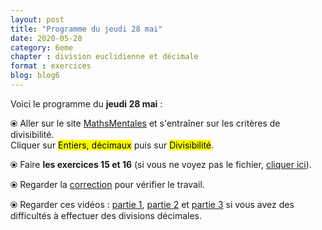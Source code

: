 ```yaml
---
layout: post
title: "Programme du jeudi 28 mai"
date: 2020-05-28
category: 6eme
chapter : division euclidienne et décimale
format : exercices
blog: blog6
---
```


Voici le programme du <b>jeudi 28 mai</b> :

⦿ Aller sur le site <a href="http://mathsmentales.net/">MathsMentales</a> et s'entraîner sur les critères de divisibilité.
<br>
Cliquer sur <mark>Entiers, décimaux</mark> puis sur <mark>Divisibilité</mark>. 

⦿ Faire <strong>les exercices 15 et 16</strong> (si vous ne voyez pas le fichier, <a href="/exercices/6eme/6eme_exercices_jeudi_28_mai_2020.pdf">cliquer ici</a>).

<object data="/exercices/6eme/6eme_exercices_jeudi_28_mai_2020.pdf" width="100%" height="500" type='application/pdf'></object>

⦿ Regarder la <a class="correction" href="/exercices/6eme/6eme_exercices_jeudi_28_mai_2020_corrections.pdf">correction</a> pour vérifier le travail.

⦿ Regarder ces vidéos : <a class="video" href="https://youtu.be/RbkDd_p_EVU">partie 1</a>, <a class="video" href="https://youtu.be/kagPFHfG-ZU">partie 2</a> et <a class="video" href="https://youtu.be/CnuDwxwNl9k">partie 3</a> si vous avez des difficultés à effectuer des divisions décimales.
 
